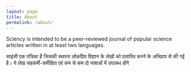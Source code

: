 ```yaml
---
layout: page
title: About
permalink: /about/
---
```


Sciency is intended to be a peer-reviewed journal of popular science articles written in at least two languages.

साइंसी एक पत्रिका है जिसकी स्थपना लोकप्रिय विज्ञान के लेखों को प्रसारित करने के अभिप्राय से की गई है। ये लेख सहकर्मी-समीक्षित एवं कम से कम दो भाषाओं में उपलब्ध होंगे
